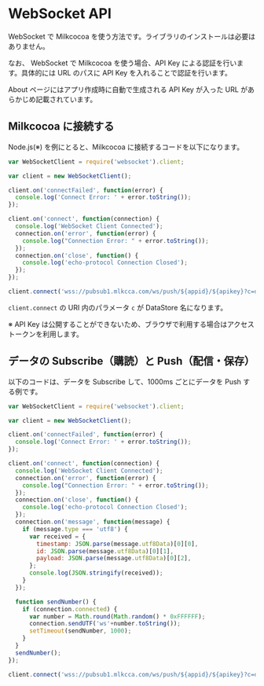 # WebSocket API

WebSocket で Milkcocoa を使う方法です。ライブラリのインストールは必要はありません。

なお、 WebSocket で Milkcocoa を使う場合、API Key による認証を行います。具体的には URL のパスに API Key を入れることで認証を行います。

About ページにはアプリ作成時に自動で生成される API Key が入った URL があらかじめ記載されています。


## Milkcocoa に接続する

Node.js(※) を例にとると、Milkcocoa に接続するコードを以下になります。

```js
var WebSocketClient = require('websocket').client;

var client = new WebSocketClient();

client.on('connectFailed', function(error) {
  console.log('Connect Error: ' + error.toString());
});

client.on('connect', function(connection) {
  console.log('WebSocket Client Connected');
  connection.on('error', function(error) {
    console.log("Connection Error: " + error.toString());
  });
  connection.on('close', function() {
    console.log('echo-protocol Connection Closed');
  });
});

client.connect('wss://pubsub1.mlkcca.com/ws/push/${appid}/${apikey}?c=demo/ws');
```

`client.connect` の URI 内のパラメータ `c` が DataStore 名になります。

※ API Key は公開することができないため、ブラウザで利用する場合はアクセストークンを利用します。

## データの Subscribe（購読）と Push（配信・保存）

以下のコードは、データを Subscribe して、1000ms ごとにデータを Push する例です。

```js
var WebSocketClient = require('websocket').client;

var client = new WebSocketClient();

client.on('connectFailed', function(error) {
  console.log('Connect Error: ' + error.toString());
});

client.on('connect', function(connection) {
  console.log('WebSocket Client Connected');
  connection.on('error', function(error) {
    console.log("Connection Error: " + error.toString());
  });
  connection.on('close', function() {
    console.log('echo-protocol Connection Closed');
  });
  connection.on('message', function(message) {
    if (message.type === 'utf8') {
      var received = {
        timestamp: JSON.parse(message.utf8Data)[0][0],
        id: JSON.parse(message.utf8Data)[0][1],
        payload: JSON.parse(message.utf8Data)[0][2],
      };
      console.log(JSON.stringify(received));
    }
  });

  function sendNumber() {
    if (connection.connected) {
      var number = Math.round(Math.random() * 0xFFFFFF);
      connection.sendUTF('ws'+number.toString());
      setTimeout(sendNumber, 1000);
    }
  }
  sendNumber();
});

client.connect('wss://pubsub1.mlkcca.com/ws/push/${appid}/${apikey}?c=demo/ws');
```